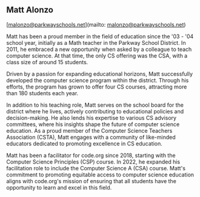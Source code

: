 ## Matt Alonzo

[malonzo@parkwayschools.net](mailto: malonzo@parkwayschools.net)

Matt has been a proud member in the field of education since the '03 - '04 school year, initially as a Math teacher in the Parkway School District. In 2011, he embraced a new opportunity when asked by a colleague to teach computer science. At that time, the only CS offering was the CSA, with a class size of around 15 students.

Driven by a passion for expanding educational horizons, Matt successfully developed the computer science program within the district. Through his efforts, the program has grown to offer four CS courses, attracting more than 180 students each year.

In addition to his teaching role, Matt serves on the school board for the district where he lives, actively contributing to educational policies and decision-making. He also lends his expertise to various CS advisory committees, where his insights shape the future of computer science education. As a proud member of the Computer Science Teachers Association (CSTA), Matt engages with a community of like-minded educators dedicated to promoting excellence in CS education.

Matt has been a facilitator for code.org since 2018, starting with the Computer Science Principles (CSP) course. In 2022, he expanded his facilitation role to include the Computer Science A (CSA) course. Matt's commitment to promoting equitable access to computer science education aligns with code.org's mission of ensuring that all students have the opportunity to learn and excel in this field.